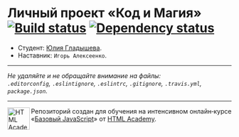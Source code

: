 # Личный проект «Код и Магия» [![Build status][travis-image]][travis-url] [![Dependency status][dependency-image]][dependency-url]

* Студент: [Юлия Гладышева](https://up.htmlacademy.ru/javascript/5/user/172348).
* Наставник: `Игорь Алексеенко`.

---

_Не удаляйте и не обращайте внимание на файлы:_<br>
_`.editorconfig`, `.eslintignore`, `.eslintrc`, `.gitignore`, `.travis.yml`, `package.json`._

---

<a href="https://htmlacademy.ru/intensive/javascript"><img align="left" width="50" height="50" title="HTML Academy" src="https://up.htmlacademy.ru/static/img/intensive/javascript/logo-for-github.svg"></a>

Репозиторий создан для обучения на интенсивном онлайн‑курсе «[Базовый JavaScript](https://htmlacademy.ru/intensive/javascript)» от [HTML Academy](https://htmlacademy.ru).

[travis-image]: https://travis-ci.org/htmlacademy-javascript/172348-code-and-magick.svg?branch=master
[travis-url]: https://travis-ci.org/htmlacademy-javascript/172348-code-and-magick
[dependency-image]: https://david-dm.org/htmlacademy-javascript/172348-code-and-magick.svg?style=flat-square
[dependency-url]: https://david-dm.org/htmlacademy-javascript/172348-code-and-magick
